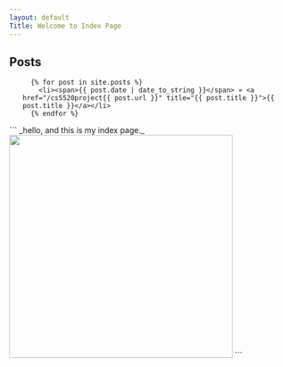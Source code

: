 ```yaml
---
layout: default
Title: Welcome to Index Page
---
```

## Posts

<ul class="posts">

	  {% for post in site.posts %}
	    <li><span>{{ post.date | date_to_string }}</span> » <a href="/cs5520project{{ post.url }}" title="{{ post.title }}">{{ post.title }}</a></li>
	  {% endfor %}
</ul>
```
_hello, and this is my index page._
<img src = "https://raw.githubusercontent.com/saiqi1999/cs5520project/gh-pages/images/nyan-cat.gif" width="400"/>
```
